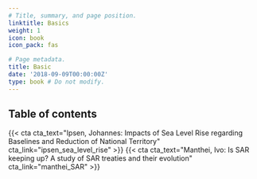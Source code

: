 ```yaml
---
# Title, summary, and page position.
linktitle: Basics
weight: 1
icon: book
icon_pack: fas

# Page metadata.
title: Basic
date: '2018-09-09T00:00:00Z'
type: book # Do not modify.
---
```


## Table of contents

{{< cta cta_text="Ipsen, Johannes: Impacts of Sea Level Rise regarding Baselines and Reduction of National Territory" cta_link="ipsen_sea_level_rise" >}}
{{< cta cta_text="Manthei, Ivo: Is SAR keeping up? A study of SAR treaties and their evolution" cta_link="manthei_SAR" >}}

